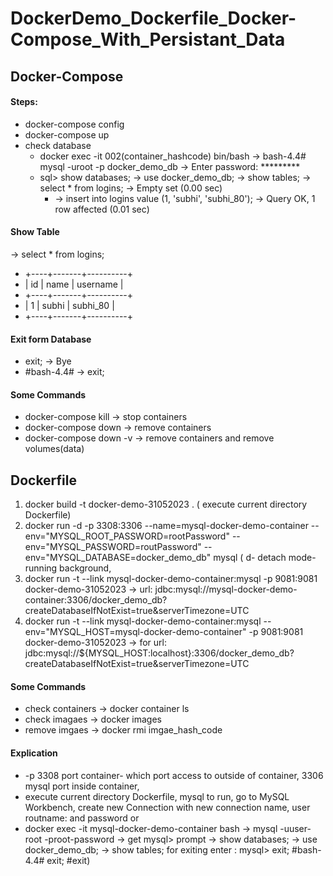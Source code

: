 # DockerDemo_Dockerfile_Docker-Compose_With_Persistant_Data
## Docker-Compose 
#### Steps: 
- docker-compose config
- docker-compose up
- check database
  - docker exec -it 002(container_hashcode) bin/bash  -> bash-4.4# mysql -uroot -p docker_demo_db -> Enter password: *********
  - sql> show databases; -> use docker_demo_db; -> show tables; -> select * from logins; -> Empty set (0.00 sec)
    - -> insert into logins value (1, 'subhi', 'subhi_80'); -> Query OK, 1 row affected (0.01 sec) 
#### Show Table 
-> select * from logins;
* +----+-------+----------+
* | id | name  | username |
* +----+-------+----------+
* |  1 | subhi | subhi_80 |
* +----+-------+----------+
#### Exit form Database
-  exit; -> Bye
-   #bash-4.4# -> exit;

#### Some Commands 
- docker-compose kill -> stop containers
- docker-compose down  -> remove containers
- docker-compose down -v -> remove containers and remove volumes(data)

## Dockerfile 
 1. docker build -t docker-demo-31052023 . ( execute current directory Dockerfile)
 2. docker run -d -p 3308:3306 --name=mysql-docker-demo-container --env="MYSQL_ROOT_PASSWORD=rootPassword" --env="MYSQL_PASSWORD=routPassword" --env="MYSQL_DATABASE=docker_demo_db" mysql ( d- detach mode-running background,
 3. docker run -t --link mysql-docker-demo-container:mysql -p 9081:9081 docker-demo-31052023 -> url: jdbc:mysql://mysql-docker-demo-container:3306/docker_demo_db?createDatabaseIfNotExist=true&serverTimezone=UTC
 3. docker run -t --link mysql-docker-demo-container:mysql --env="MYSQL_HOST=mysql-docker-demo-container" -p 9081:9081 docker-demo-31052023 -> for url: jdbc:mysql://${MYSQL_HOST:localhost}:3306/docker_demo_db?createDatabaseIfNotExist=true&serverTimezone=UTC

#### Some Commands  
- check containers -> docker container ls
- check imagaes -> docker images
- remove imgaes -> docker rmi imgae_hash_code
#### Explication 
- -p 3308 port container- which port access to outside of container, 3306 mysql port inside container,
- execute current directory Dockerfile, mysql to run, go to MySQL Workbench, create new Connection with new connection name, user routname: and password or
- docker exec -it mysql-docker-demo-container bash -> mysql -uuser-root -proot-password -> get mysql> prompt ->  show databases; -> use docker_demo_db; -> show tables; for exiting enter : mysql> exit; #bash-4.4# exit; #exit)
